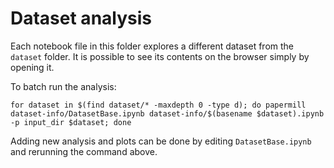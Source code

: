# Dataset analysis
Each notebook file in this folder explores a different dataset from the `dataset` folder. 
It is possible to see its contents on the browser simply by opening it. 

To batch run the analysis: 
```
for dataset in $(find dataset/* -maxdepth 0 -type d); do papermill dataset-info/DatasetBase.ipynb dataset-info/$(basename $dataset).ipynb -p input_dir $dataset; done
```
Adding new analysis and plots can be done by editing `DatasetBase.ipynb` and rerunning the command above.
